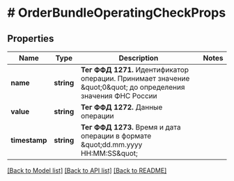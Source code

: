 # # OrderBundleOperatingCheckProps

## Properties

Name | Type | Description | Notes
------------ | ------------- | ------------- | -------------
**name** | **string** | __Тег ФФД 1271.__ Идентификатор операции. Принимает значение \&quot;0\&quot; до определения значения ФНС России |
**value** | **string** | __Тег ФФД 1272.__ Данные операции |
**timestamp** | **string** | __Тег ФФД 1273.__ Время и дата операции в формате \&quot;dd.mm.yyyy HH:MM:SS\&quot; |

[[Back to Model list]](../../README.md#models) [[Back to API list]](../../README.md#endpoints) [[Back to README]](../../README.md)
